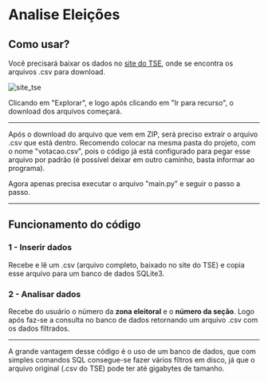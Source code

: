 # Analise Eleições

## Como usar?
Você precisará baixar os dados no [site do TSE](https://dadosabertos.tse.jus.br/dataset/resultados-2022-boletim-de-urna), onde se encontra os arquivos .csv para download.

![site_tse](https://user-images.githubusercontent.com/52361683/194722200-7d3a7ca0-717d-4630-a80e-b1b0a2207efe.png)

Clicando em "Explorar", e logo após clicando em "Ir para recurso", o download dos arquivos começará.

---

Após o download do arquivo que vem em ZIP, será preciso extrair o arquivo .csv que está dentro. Recomendo colocar na mesma pasta do projeto, com o nome "votacao.csv", pois o código já está configurado para pegar esse arquivo por padrão (é possível deixar em outro caminho, basta informar ao programa).

Agora apenas precisa executar o arquivo "main.py" e seguir o passo a passo.

---

## Funcionamento do código
### 1 - Inserir dados
Recebe e lê um .csv (arquivo completo, baixado no site do TSE) e copia esse arquivo para um banco de dados SQLite3.

### 2 - Analisar dados
Recebe do usuário o número da **zona eleitoral** e o **número da seção**.
Logo após faz-se a consulta no banco de dados retornando um arquivo .csv com os dados filtrados.

---

A grande vantagem desse código é o uso de um banco de dados, que com simples comandos SQL consegue-se fazer vários filtros em disco, já que o arquivo original (.csv do TSE) pode ter até gigabytes de tamanho. 
